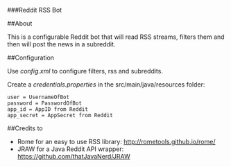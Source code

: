 ###Reddit RSS Bot

##About

This is a configurable Reddit bot that will read RSS streams, filters them and then will post the news in a subreddit.

##Configuration

Use *config.xml* to configure filters, rss and subreddits.

Create a *credentials.properties* in the src/main/java/resources folder:

    user = UsernameOfBot
    password = PasswordOfBot
    app_id = AppID from Reddit
    app_secret = AppSecret from Reddit
    
##Credits to

* Rome for an easy to use RSS library: http://rometools.github.io/rome/
* JRAW for a Java Reddit API wrapper: https://github.com/thatJavaNerd/JRAW
